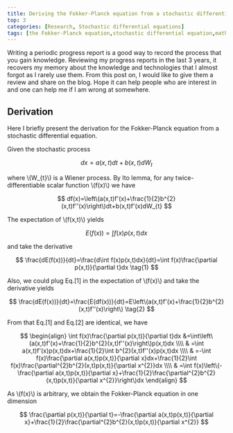 ```yaml
---
title: Deriving the Fokker-Planck equation from a stochastic differential equation
top: 3
categories: [Research, Stochastic differential equations]
tags: [the Fokker-Planck equation,stochastic differential equation,mathematical modeling,math]
---
```


Writing a periodic progress report is a good way to record the process that you gain knowledge. Reviewing my progress reports in the last 3 years, it recovers my memory about the knowledge and technologies that I almost forgot as I rarely use them. From this post on, I would like to give them a review and share on the blog. Hope it can help people who are interest in and one can help me if I am wrong at somewhere. 

<!--more-->

## Derivation
Here I briefly present the derivation for the Fokker-Planck equation from a stochastic differential equation.

Given the stochastic process 

$$
dx=a(x,t)dt+b(x,t)dW_{t}
$$

where \\(W_{t}\\) is a Wiener process. By Ito lemma, for any twice-differentiable scalar function \\(f(x)\\) we have 

$$
df(x)=\left\(a(x,t)f'(x)+\frac{1}{2}b^{2}(x,t)f''(x)\right\)dt+b(x,t)f'(x)dW_{t}
$$

The expectation of \\(f(x,t)\\) yields

$$
E(f(x))=\int f(x)p(x,t)dx
$$

and take the derivative

$$
\frac{dE(f(x))}{dt}=\frac{d\int f(x)p(x,t)dx}{dt}=\int f(x)\frac{\partial p(x,t)}{\partial t}dx \tag{1}
$$

Also, we could plug Eq.[1] in the expectation of \\(f(x)\\) and take the derivative yields

$$
\frac{dE(f(x))}{dt}=\frac{E(df(x))}{dt}=E\left\(a(x,t)f'(x)+\frac{1}{2}b^{2}(x,t)f''(x)\right\) \tag{2}
$$

From that Eq.[1] and Eq.[2] are identical, we have

$$
\begin{align}
\int f(x)\frac{\partial p(x,t)}{\partial t}dx	&=\int\left\(a(x,t)f'(x)+\frac{1}{2}b^{2}(x,t)f''(x)\right\)p(x,t)dx \\\\
	& =\int a(x,t)f'(x)p(x,t)dx+\frac{1}{2}\int b^{2}(x,t)f''(x)p(x,t)dx  \\\\
	& =-\int f(x)\frac{\partial a(x,t)p(x,t)}{\partial x}dx+\frac{1}{2}\int f(x)\frac{\partial^{2}b^{2}(x,t)p(x,t)}{\partial x^{2}}dx  \\\\
	& =\int f(x)\left\(-\frac{\partial a(x,t)p(x,t)}{\partial x}+\frac{1}{2}\frac{\partial^{2}b^{2}(x,t)p(x,t)}{\partial x^{2}}\right\)dx
\end{align}
$$

As \\(f(x)\\) is arbitrary, we obtain the Fokker-Planck equation in one dimension

$$
\frac{\partial p(x,t)}{\partial t}=-\frac{\partial a(x,t)p(x,t)}{\partial x}+\frac{1}{2}\frac{\partial^{2}b^{2}(x,t)p(x,t)}{\partial x^{2}}
$$

<script type="text/javascript" src="http://cdn.mathjax.org/mathjax/latest/MathJax.js?config=default"></script>